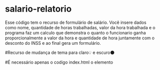 # salario-relatorio 
Esse código tem o recurso de formulário de salário. Você insere dados como nome, quantidade de horas trabalhadas, valor da hora trabalhada e o programa faz um calculo que demonstra o quanto o funcionario ganha proporcionalmente a valor da hora e quantidade de hora juntamente com o desconto do INSS e ao final gera um formulário.

#Recurso de mudança de tema para claro💡 e escuro🌑

#É necessário apenas o codigo index.html o elemento <script> e o <style> está todo o content e o necessário da página.
